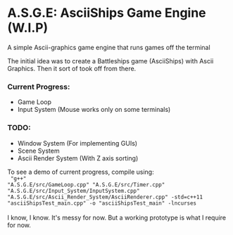 # A.S.G.E: AsciiShips Game Engine (W.I.P)

A simple Ascii-graphics game engine that runs games off the terminal

The initial idea was to create a Battleships game (AsciiShips) with Ascii Graphics.
Then it sort of took off from there.


### Current Progress:

<ul>
  <li>Game Loop</li>
  <li>Input System (Mouse works only on some terminals)</li>
</ul>

### TODO:

<ul>
  <li>Window System (For implementing GUIs)</li>
  <li>Scene System</li>
  <li>Ascii Render System (With Z axis sorting)</li>
</ul>


To see a demo of current progress, compile using:<br />
<code>
"g++" "A.S.G.E/src/GameLoop.cpp" "A.S.G.E/src/Timer.cpp" "A.S.G.E/src/Input_System/InputSystem.cpp" "A.S.G.E/src/Ascii_Render_System/AsciiRenderer.cpp" -std=c++11 "asciiShipsTest_main.cpp" -o "asciiShipsTest_main" -lncurses
</code><br />
I know, I know. It's messy for now. But a working prototype is what I require for now.
